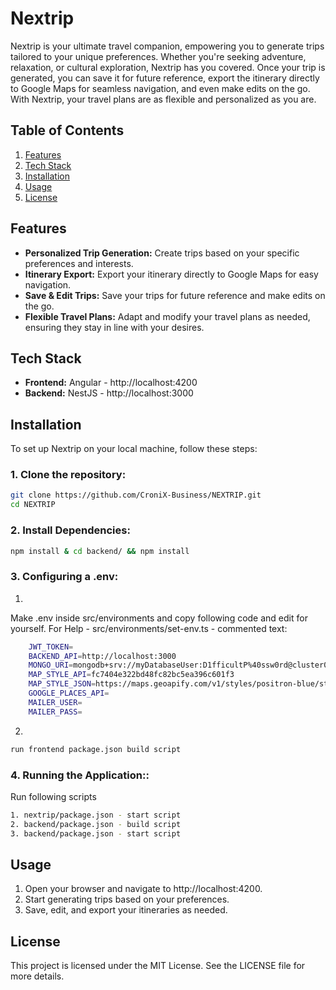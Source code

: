 # Nextrip

Nextrip is your ultimate travel companion, empowering you to generate trips tailored to your unique preferences. Whether you're seeking adventure, relaxation, or cultural exploration, Nextrip has you covered. Once your trip is generated, you can save it for future reference, export the itinerary directly to Google Maps for seamless navigation, and even make edits on the go. With Nextrip, your travel plans are as flexible and personalized as you are.

## Table of Contents

1. [Features](#features)
2. [Tech Stack](#tech-stack)
3. [Installation](#installation)
4. [Usage](#usage)
6. [License](#license)

## Features

- **Personalized Trip Generation:** Create trips based on your specific preferences and interests.
- **Itinerary Export:** Export your itinerary directly to Google Maps for easy navigation.
- **Save & Edit Trips:** Save your trips for future reference and make edits on the go.
- **Flexible Travel Plans:** Adapt and modify your travel plans as needed, ensuring they stay in line with your desires.

## Tech Stack

- **Frontend:** Angular - http://localhost:4200
- **Backend:** NestJS - http://localhost:3000

## Installation

To set up Nextrip on your local machine, follow these steps:

### 1. Clone the repository:

```bash
git clone https://github.com/CroniX-Business/NEXTRIP.git
cd NEXTRIP
```

### 2. Install Dependencies:

```bash
npm install & cd backend/ && npm install
```

### 3. Configuring a .env:

1. 
Make .env inside src/environments and copy following code and edit for yourself.
For Help - src/environments/set-env.ts - commented text:
```bash
    JWT_TOKEN=
    BACKEND_API=http://localhost:3000
    MONGO_URI=mongodb+srv://myDatabaseUser:D1fficultP%40ssw0rd@cluster0.example.mongodb.net/?retryWrites=true&w=majority
    MAP_STYLE_API=fc7404e322bd48fc82bc5ea396c601f3
    MAP_STYLE_JSON=https://maps.geoapify.com/v1/styles/positron-blue/style.json
    GOOGLE_PLACES_API=
    MAILER_USER=
    MAILER_PASS=
```

2. 
```bash
run frontend package.json build script
```

### 4. Running the Application::

Run following scripts
```bash
1. nextrip/package.json - start script 
2. backend/package.json - build script
3. backend/package.json - start script
```

## Usage

1. Open your browser and navigate to http://localhost:4200.
2. Start generating trips based on your preferences.
3. Save, edit, and export your itineraries as needed.

## License

This project is licensed under the MIT License. See the LICENSE file for more details.